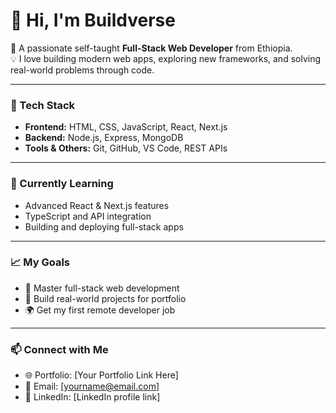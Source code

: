 # 👋 Hi, I'm Buildverse

🚀 A passionate self-taught **Full-Stack Web Developer** from Ethiopia.  
💡 I love building modern web apps, exploring new frameworks, and solving real-world problems through code.

---

### 🧰 Tech Stack
- **Frontend:** HTML, CSS, JavaScript, React, Next.js  
- **Backend:** Node.js, Express, MongoDB  
- **Tools & Others:** Git, GitHub, VS Code, REST APIs  

---

### 🌱 Currently Learning
- Advanced React & Next.js features  
- TypeScript and API integration  
- Building and deploying full-stack apps  

---

### 📈 My Goals
- 🧠 Master full-stack web development  
- 💼 Build real-world projects for portfolio  
- 🌍 Get my first remote developer job  

---

### 📫 Connect with Me
- 🌐 Portfolio: [Your Portfolio Link Here]
- 📧 Email: [yourname@email.com]  
- 💼 LinkedIn: [LinkedIn profile link]
